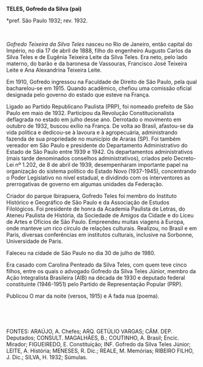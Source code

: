 **TELES, Gofredo da Silva (pai)**

\*pref. São Paulo 1932; rev. 1932.

 

*Gofredo Teixeira da Silva Teles* nasceu no Rio de Janeiro, então
capital do Império, no dia 17 de abril de 1888, filho do engenheiro
Augusto Carlos da Silva Teles e de Eugênia Teixeira Leite da Silva
Teles. Era neto, pelo lado materno, do barão e da baronesa de Vassouras,
Francisco José Teixeira Leite e Ana Alexandrina Teixeira Leite.

Em 1910, Gofredo ingressou na Faculdade de Direito de São Paulo, pela
qual bacharelou-se em 1915. Quando acadêmico, chefiou uma comissão
oficial designada pelo governo do estado que esteve na França.

Ligado ao Partido Republicano Paulista (PRP), foi nomeado prefeito de
São Paulo em maio de 1932. Participou da Revolução Constitucionalista
deflagrada no estado em julho desse ano. Derrotado o movimento em
outubro de 1932, buscou exílio na França. De volta ao Brasil, afastou-se
da vida política e dedicou-se à lavoura e à agropecuária, administrando
fazenda de sua propriedade no município de Araras (SP). Foi também
vereador em São Paulo e presidente do Departamento Administrativo do
Estado de São Paulo entre 1939 e 1942. Os departamentos administrativos
(mais tarde denominados conselhos administrativos), criados pelo
Decreto-Lei nº 1.202, de 8 de abril de 1939, desempenharam importante
papel na organização do sistema político do Estado Novo (1937-1945),
concentrando o Poder Legislativo no nível estadual, e dividindo com os
interventores as prerrogativas de governo em algumas unidades da
Federação.

Criador do parque Ibirapuera, Gofredo Teles foi membro do Instituto
Histórico e Geográfico de São Paulo e da Associação de Estudos
Filológicos. Foi presidente de honra da Academia Paulista de Letras, do
Ateneu Paulista de História, da Sociedade de Amigos da Cidade e do Liceu
de Artes e Ofícios de São Paulo. Empreendeu muitas viagens à Europa,
onde manteve um rico círculo de relações culturais. Realizou, no Brasil
e em Paris, diversas conferências em institutos culturais, inclusive na
Sorbonne, Universidade de Paris.

Faleceu na cidade de São Paulo no dia 30 de julho de 1980.

Era casado com Carolina Penteado da Silva Teles, com quem teve cinco
filhos, entre os quais o advogado Gofredo da Silva Teles Júnior, membro
da Ação Integralista Brasileira (AIB) na década de 1930 e deputado
federal constituinte (1946-1951) pelo Partido de Representação Popular
(PRP).

Publicou O mar da noite (versos, 1915) e A fada nua (poema).

 

 

FONTES: ARAÚJO, A. Chefes; ARQ. GETÚLIO VARGAS; CÂM. DEP. Deputados;
CONSULT. MAGALHÃES, B.; COUTINHO, A. Brasil; Encic. Mirador; FIGUEIREDO,
E. Constituição; INF. Gofredo da Silva Teles Júnior; LEITE, A. História;
MENESES, R. Dic.; REALE, M. Memórias; RIBEIRO FILHO, J. Dic.; SILVA, H.
1932; Súmulas.

 
